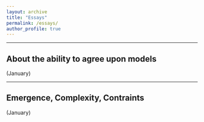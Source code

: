 ```yaml
---
layout: archive
title: "Essays"
permalink: /essays/
author_profile: true
---
```


<!-- ---
## The Case for Meta-Expertise: Why We Need Experts in Experts

(in progress) 
-->

---

## About the ability to agree upon models

(January)

---

## Emergence, Complexity, Contraints

(January)